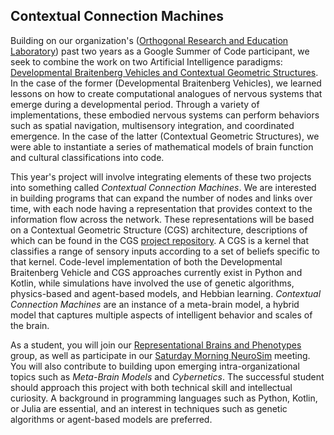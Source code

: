 ## Contextual Connection Machines

Building on our organization's ([Orthogonal Research and Education Laboratory](https://orthogonal-research.weebly.com/)) past two years as a Google Summer of Code participant, we seek to combine the work on two Artificial Intelligence paradigms: [Developmental Braitenberg Vehicles and Contextual Geometric Structures](https://representational-brains-phenotypes.weebly.com/google-summer-of-code.html). In the case of the former (Developmental Braitenberg Vehicles), we learned lessons on how to create computational analogues of nervous systems that emerge during a developmental period. Through a variety of implementations, these embodied nervous systems can perform behaviors such as spatial navigation, multisensory integration, and coordinated emergence. In the case of the latter (Contextual Geometric Structures), we were able to instantiate a series of mathematical models of brain function and cultural classifications into code. 

This year's project will involve integrating elements of these two projects into something called _Contextual Connection Machines_. We are interested in building programs that can expand the number of nodes and links over time, with each node having a representation that provides context to the information flow across the network. These representations will be based on a Contextual Geometric Structure (CGS) architecture, descriptions of which can be found in the CGS [project repository](https://osf.io/ynffr/). A CGS is a kernel that classifies a range of sensory inputs according to a set of beliefs specific to that kernel. Code-level implementation of both the Developmental Braitenberg Vehicle and CGS approaches currently exist in Python and Kotlin, while simulations have involved the use of genetic algorithms, physics-based and agent-based models, and Hebbian learning.  _Contextual Connection Machines_ are an instance of a meta-brain model, a hybrid model that captures multiple aspects of intelligent behavior and scales of the brain. 

As a student, you will join our [Representational Brains and Phenotypes](https://representational-brains-phenotypes.weebly.com/) group, as well as participate in our [Saturday Morning NeuroSim](https://www.youtube.com/watch?v=7UcgCKjYcAA&list=PL4RJ4xCetB63f4DkdrrysVZr5LlVzmfF8) meeting. You will also contribute to building upon emerging intra-organizational topics such as _Meta-Brain Models_ and _Cybernetics_. The successful student should approach this project with both technical skill and intellectual curiosity. A background in programming languages such as Python, Kotlin, or Julia are essential, and an interest in techniques such as genetic algorithms or agent-based models are preferred.  
